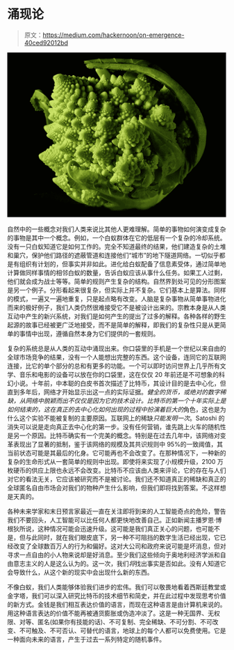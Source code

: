 # 涌现论

> 原文：<https://medium.com/hackernoon/on-emergence-40ced92012bd>

![](img/130735c067aad65ec577be94abe2ee28.png)

自然中的一些概念对我们人类来说比其他人更难理解。简单的事物如何演变成复杂的事物是其中一个概念。例如，一个白蚁群体在它的低层有一个复杂的冷却系统。没有一只白蚁知道它是如何工作的。完全不知道最终的结果，他们建造复杂的土堆和巢穴，保护他们路径的遮蔽管道和连接他们“城市”的地下隧道网络。一切似乎都是有组织有计划的，但事实并非如此。进化给白蚁配备了信息素受体，通过简单地计算做同样事情的相邻白蚁的数量，告诉白蚁应该从事什么任务。如果工人过剩，他们就会成为战士等等。简单的规则产生复杂的结构。自然界到处可见的分形图案是另一个例子。分形看起来很复杂，但实际上并不复杂。它们基本上是算法。同样的模式，一遍又一遍地重复，只是起点略有改变。人脑是复杂事物从简单事物进化而来的极好例子，我们人类仍然很难接受它不是被设计出来的。宗教本身是从人类互动中产生的新兴系统，对我们是如何产生的提出了过多的解释。各种各样的野生起源的故事已经被更广泛地接受，而不是简单的解释，即我们的复杂性只是从更简单的事情中出现，遵循自然本身为它们提供的一套规则。

复杂的系统总是从人类的互动中涌现出来。你口袋里的手机是一个世纪以来自由的全球市场竞争的结果，没有一个人能想出完整的东西。这个设备，连同它的互联网连接，比它的单个部分的总和有更多的功能。一个可以即时访问世界上几乎所有文学、音乐和电影的设备可以放在你的口袋里，这在仅仅 20 年前还是不可想象的科幻小说。十年前，中本聪的白皮书首次描述了比特币，其设计目的是去中心化，但直到多年后，网络才开始显示出这一点的实际证据。*健全的货币，*或绝对的数字稀缺，*从网络中脱颖而出*不仅仅是因为它的技术设计。比特币的第一个十年实际上是如何结束的，这在真正的去中心化如何出现的过程中扮演着*巨大的*角色，这也是为什么这个实验不能被复制的主要原因。互联网上的稀缺*只能发明一次*。Satoshi 的消失可以说是走向真正去中心化的第一步。没有任何营销，谁先跳上火车的随机性是另一个原因。比特币确实有一个完美的概念。特别是在过去几年中，该网络对变革表现出了显著的抵制，鉴于该网络的规模及其共识规则中 95%的一致阈值，其当前状态可能是其最后的化身。它可能再也不会改变了。在那种情况下，一种新的复杂的生命形式从一套简单的规则中出现。即使将来实现了小规模升级，2100 万枚硬币的供应上限也永远不会改变。比特币不应该由人类来评论，它的存在与人们对它的看法无关，它应该被研究而不是被讨论。我们还不知道真正的稀缺和真正的全球匿名自由市场会对我们的物种产生什么影响，但我们即将找到答案。不这样想是天真的。

各种未来学家和末日预言家最近一直在关注即将到来的人工智能奇点的危险，警告我们不要回头，人工智能可以比任何人都更快地改善自己。正如新闻主播罗恩·博根狄所说，这种情况可能会迅速升级。这可能是我们真正关心的问题，也可能不是，但与此同时，就在我们眼皮底下，另一种不可阻挡的数字生活已经出现，它已经改变了全球数百万人的行为和偏好。这对大公司和政府来说可能是坏消息，但对寻求一点自由的小人物来说却是好消息。至少我们这些倾向于奥地利经济学派和自由意志主义的人是这么认为的。这一次，我们*将*找出事实是否如此。没有人知道它会导致什么，从这个新的现实中会出现什么新的东西。

不像白蚁，我们人类能够体验我们进步的宏伟。我们可以敬畏地看着西斯廷教堂或金字塔，我们可以深入研究比特币的技术细节和简史，并在此过程中发现思考价值的新方式。金钱是我们相互表达价值的语言，而现在这种语言是由计算机来说的。用这种语言表达的价值不能再被通货膨胀或伪造冲淡了。这是一种无国界、无权限、对等、匿名(如果你有技能的话)、不可复制、完全稀缺、不可分割、不可改变、不可触及、不可否认、可替代的语言，地球上的每个人都可以免费使用。它是一种面向未来的语言，产生于过去一系列特定的随机事件。